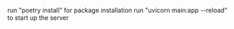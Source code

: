 run "poetry install" for package installation
run "uvicorn main:app --reload" to start up the server
